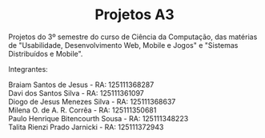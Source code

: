 <h1 align="center"> Projetos A3 </h1>

Projetos do 3º semestre do curso de Ciência da Computação, das matérias de "Usabilidade, Desenvolvimento Web, Mobile e Jogos" e "Sistemas Distribuídos e Mobile".

Integrantes:

Braiam Santos de Jesus - RA: 125111368287 <br>
Davi dos Santos Silva - RA: 125111361097 <br>
Diogo de Jesus Menezes Silva - RA: 125111368637 <br>
Milena O. de A. R. Corrêa - RA: 125111350681 <br>
Paulo Henrique Bitencourth Sousa - RA: 125111348223 <br>
Talita Rienzi Prado Jarnicki - RA: 125111372943

